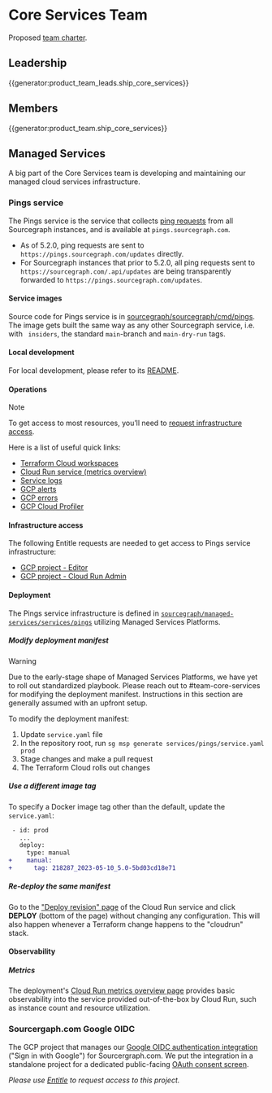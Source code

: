 # Core Services Team

Proposed [team charter](https://docs.google.com/document/d/1fBUQ0oM5yncXX6nLL0paUsCsM5DdNFIMsVCdsAc8jgE/edit#heading=h.9gynem1vq4vu).

## Leadership

{{generator:product_team_leads.ship_core_services}}

## Members

{{generator:product_team.ship_core_services}}

## Managed Services

A big part of the Core Services team is developing and maintaining our managed cloud services infrastructure.

### Pings service

The Pings service is the service that collects [ping requests](https://docs.sourcegraph.com/admin/pings) from all Sourcegraph instances, and is available at `pings.sourcegraph.com`.

- As of 5.2.0, ping requests are sent to `https://pings.sourcegraph.com/updates` directly.
- For Sourcegraph instances that prior to 5.2.0, all ping requests sent to `https://sourcegraph.com/.api/updates` are being transparently forwarded to `https://pings.sourcegraph.com/updates`.

#### Service images

Source code for Pings service is in [sourcegraph/sourcegraph/cmd/pings](https://github.com/sourcegraph/sourcegraph/tree/main/cmd/pings). The image gets built the same way as any other Sourcegraph service, i.e. with ` insiders`, the standard `main`-branch and `main-dry-run` tags.

#### Local development

For local development, please refer to its [README](https://github.com/sourcegraph/sourcegraph/blob/main/cmd/pings/README.md).

#### Operations

> [!NOTE]
> To get access to most resources, you’ll need to [request infrastructure access](#infrastructure-access).

Here is a list of useful quick links:

- [Terraform Cloud workspaces](https://app.terraform.io/app/sourcegraph/workspaces?project=prj-7gzvzKCGcKupiA4s)
- [Cloud Run service (metrics overview)](https://console.cloud.google.com/run/detail/us-central1/pings/metrics?project=pings-prod-2f4f73edf1db)
- [Service logs](https://cloudlogging.app.goo.gl/JMmBSAbEceh6onpj8)
- [GCP alerts](https://console.cloud.google.com/monitoring/alerting?project=pings-prod-2f4f73edf1db)
- [GCP errors](https://console.cloud.google.com/errors?project=pings-prod-2f4f73edf1db)
- [GCP Cloud Profiler](https://console.cloud.google.com/profiler/pings?project=pings-prod-2f4f73edf1db)

#### Infrastructure access

The following Entitle requests are needed to get access to Pings service infrastructure:

- [GCP project - Editor](https://app.entitle.io/request?targetType=resource&duration=10800&justification=Justification%20here&integrationId=134476cb-0bd6-4c6d-a89f-e1550988bdd7&resourceId=d94da8c3-76eb-451a-9cbb-973ac3bc44b1&roleId=2a1e9779-05d6-4f3f-976b-046ab0c91259&grantMethodId=2a1e9779-05d6-4f3f-976b-046ab0c91259)
- [GCP project - Cloud Run Admin](https://app.entitle.io/request?targetType=resource&duration=10800&justification=Justification%20here&integrationId=134476cb-0bd6-4c6d-a89f-e1550988bdd7&resourceId=d94da8c3-76eb-451a-9cbb-973ac3bc44b1&roleId=2d83db53-9330-4778-88b4-a3f1193fc3d1&grantMethodId=2d83db53-9330-4778-88b4-a3f1193fc3d1)

#### Deployment

The Pings service infrastructure is defined in [`sourcegraph/managed-services/services/pings`](https://github.com/sourcegraph/managed-services/tree/main/services/pings) utilizing Managed Services Platforms.

##### Modify deployment manifest

> [!WARNING]
> Due to the early-stage shape of Managed Services Platforms, we have yet to roll out standardized playbook. Please reach out to #team-core-services for modifying the deployment manifest. Instructions in this section are generally assumed with an upfront setup.

To modify the deployment manifest:

1. Update `service.yaml` file
1. In the repository root, run `sg msp generate services/pings/service.yaml prod`
1. Stage changes and make a pull request
1. The Terraform Cloud rolls out changes

##### Use a different image tag

To specify a Docker image tag other than the default, update the `service.yaml`:

```diff
 - id: prod
   ...
   deploy:
     type: manual
+    manual:
+      tag: 218287_2023-05-10_5.0-5bd03cd18e71
```

##### Re-deploy the same manifest

Go to the ["Deploy revision" page](https://console.cloud.google.com/run/deploy/us-central1/pings?project=pings-prod-2f4f73edf1db) of the Cloud Run service and click **DEPLOY** (bottom of the page) without changing any configuration. This will also happen whenever a Terraform change happens to the "cloudrun" stack.

#### Observability

##### Metrics

The deployment's [Cloud Run metrics overview page](https://console.cloud.google.com/run/detail/us-central1/pings/metrics?project=pings-prod-2f4f73edf1db) provides basic observability into the service provided out-of-the-box by Cloud Run, such as instance count and resource utilization.

### Sourcergaph.com Google OIDC

The GCP project that manages our [Google OIDC authentication integration](https://console.cloud.google.com/apis/credentials/oauthclient/394401733494-3ekkk0qr3qvg7b3l1imqcgsh3ej710eq.apps.googleusercontent.com?project=sourcegraph-com-ggl-oidc) ("Sign in with Google") for Sourcergraph.com. We put the integration in a standalone project for a dedicated public-facing [OAuth consent screen](https://console.cloud.google.com/apis/credentials/consent?project=sourcegraph-com-ggl-oidc).

_Please use [Entitle](https://app.entitle.io/request?targetType=resource&duration=10800&justification=Add%20your%20justifications%20here&integrationId=134476cb-0bd6-4c6d-a89f-e1550988bdd7&resourceId=9434ed31-8a2a-425d-a9e7-899b257f3ddf&roleId=5ba5e5cf-53d2-496b-8d25-52b8fc92e637&grantMethodId=5ba5e5cf-53d2-496b-8d25-52b8fc92e637) to request access to this project._
